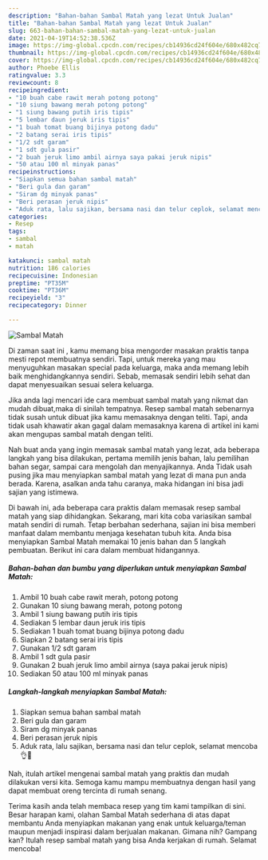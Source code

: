 ```yaml
---
description: "Bahan-bahan Sambal Matah yang lezat Untuk Jualan"
title: "Bahan-bahan Sambal Matah yang lezat Untuk Jualan"
slug: 663-bahan-bahan-sambal-matah-yang-lezat-untuk-jualan
date: 2021-04-19T14:52:38.536Z
image: https://img-global.cpcdn.com/recipes/cb14936cd24f604e/680x482cq70/sambal-matah-foto-resep-utama.jpg
thumbnail: https://img-global.cpcdn.com/recipes/cb14936cd24f604e/680x482cq70/sambal-matah-foto-resep-utama.jpg
cover: https://img-global.cpcdn.com/recipes/cb14936cd24f604e/680x482cq70/sambal-matah-foto-resep-utama.jpg
author: Phoebe Ellis
ratingvalue: 3.3
reviewcount: 8
recipeingredient:
- "10 buah cabe rawit merah potong potong"
- "10 siung bawang merah potong potong"
- "1 siung bawang putih iris tipis"
- "5 lembar daun jeruk iris tipis"
- "1 buah tomat buang bijinya potong dadu"
- "2 batang serai iris tipis"
- "1/2 sdt garam"
- "1 sdt gula pasir"
- "2 buah jeruk limo ambil airnya saya pakai jeruk nipis"
- "50 atau 100 ml minyak panas"
recipeinstructions:
- "Siapkan semua bahan sambal matah"
- "Beri gula dan garam"
- "Siram dg minyak panas"
- "Beri perasan jeruk nipis"
- "Aduk rata, lalu sajikan, bersama nasi dan telur ceplok, selamat mencoba👌🤩"
categories:
- Resep
tags:
- sambal
- matah

katakunci: sambal matah 
nutrition: 186 calories
recipecuisine: Indonesian
preptime: "PT35M"
cooktime: "PT36M"
recipeyield: "3"
recipecategory: Dinner

---
```



![Sambal Matah](https://img-global.cpcdn.com/recipes/cb14936cd24f604e/680x482cq70/sambal-matah-foto-resep-utama.jpg)

Di zaman  saat ini , kamu memang bisa mengorder masakan praktis tanpa mesti repot membuatnya sendiri. Tapi, untuk mereka yang mau menyuguhkan masakan special pada keluarga, maka anda memang lebih baik menghidangkannya sendiri. Sebab, memasak sendiri lebih sehat dan dapat menyesuaikan sesuai selera keluarga.

Jika anda lagi mencari ide cara membuat sambal matah yang nikmat dan mudah dibuat,maka di sinilah tempatnya. Resep sambal matah  sebenarnya tidak susah untuk dibuat jika kamu memasaknya dengan teliti. Tapi, anda tidak usah khawatir akan gagal dalam memasaknya 
karena di artikel ini kami akan mengupas sambal matah dengan teliti.  



Nah buat anda yang ingin memasak sambal matah yang lezat, ada beberapa langkah yang bisa dilakukan, pertama memilih jenis bahan, lalu pemilihan bahan segar, sampai cara mengolah dan menyajikannya. Anda Tidak usah pusing jika mau menyiapkan sambal matah yang lezat di mana pun anda berada. Karena, asalkan anda  tahu caranya, maka hidangan ini bisa jadi sajian yang istimewa.

Di bawah ini, ada beberapa cara praktis  dalam memasak resep sambal matah yang siap dihidangkan. Sekarang, mari kita coba variasikan sambal matah sendiri di rumah. Tetap berbahan sederhana, sajian ini bisa memberi manfaat dalam membantu menjaga kesehatan tubuh kita. Anda bisa menyiapkan Sambal Matah memakai 10 jenis bahan dan 5 langkah pembuatan. Berikut ini cara dalam membuat hidangannya.

<!--inarticleads1-->

##### Bahan-bahan dan bumbu yang diperlukan untuk menyiapkan Sambal Matah:

1. Ambil 10 buah cabe rawit merah, potong potong
1. Gunakan 10 siung bawang merah, potong potong
1. Ambil 1 siung bawang putih iris tipis
1. Sediakan 5 lembar daun jeruk iris tipis
1. Sediakan 1 buah tomat buang bijinya potong dadu
1. Siapkan 2 batang serai iris tipis
1. Gunakan 1/2 sdt garam
1. Ambil 1 sdt gula pasir
1. Gunakan 2 buah jeruk limo ambil airnya (saya pakai jeruk nipis)
1. Sediakan 50 atau 100 ml minyak panas




<!--inarticleads2-->

##### Langkah-langkah menyiapkan Sambal Matah:

1. Siapkan semua bahan sambal matah
1. Beri gula dan garam
1. Siram dg minyak panas
1. Beri perasan jeruk nipis
1. Aduk rata, lalu sajikan, bersama nasi dan telur ceplok, selamat mencoba👌🤩




Nah, itulah artikel mengenai  sambal matah  yang praktis dan mudah dilakukan versi kita. Semoga kamu mampu membuatnya dengan hasil yang dapat membuat oreng tercinta di rumah senang. 

Terima kasih anda telah membaca resep yang tim kami tampilkan di sini. Besar harapan kami, olahan  Sambal Matah sederhana di atas dapat membantu Anda menyiapkan makanan yang enak untuk keluarga/teman maupun menjadi inspirasi dalam berjualan makanan. Gimana nih? Gampang kan? Itulah resep sambal matah yang bisa Anda kerjakan di rumah. Selamat mencoba!

